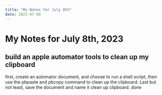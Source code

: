 ```yaml
---
title: "My Notes for July 8th"
date: 2023-07-08
---
```


# My Notes for July 8th, 2023

## build an apple automator tools to clean up my clipboard

 first, create an automator document, and choose to run a shell script, then use the pbpaste and pbcopy command to clean up the clipboard. Last but not least, save the document and name it clean up clipboard.
 done
 <!-- tbd -->